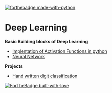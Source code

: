 [![forthebadge made-with-python](http://ForTheBadge.com/images/badges/made-with-python.svg)](https://www.python.org/)

# Deep Learning
 **Basic Building blocks of Deep Learning**
  * [Implentation of Activation Functions in python](https://github.com/KarthikKaiplody/Deep_Learning/blob/master/Implementing_the_Activation_Functions.ipynb)
  * [Neural Network](https://github.com/KarthikKaiplody/Deep_Learning/blob/master/Neural_Network.ipynb)
 
 **Projects** 
  * [Hand written digit classification](https://github.com/KarthikKaiplody/Deep_Learning/blob/master/Hand_Written_Digits_Classification.ipynb)
  
 

[![ForTheBadge built-with-love](http://ForTheBadge.com/images/badges/built-with-love.svg)](https://GitHub.com/karthikkaiplody/)
